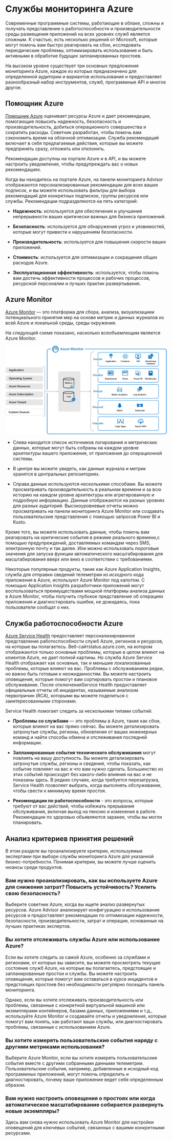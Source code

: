 # Службы мониторинга Azure

Современные программные системы, работающие в облаке, сложны и получать представление о работоспособности и производительности среды размещения приложений на всех уровнях служб является сложным. К счастью, есть несколько решений от Microsoft, которые могут помочь вам быстро реагировать на сбои, исследовать периодические проблемы, оптимизировать использование и быть активными в обработке будущих запланированных простоев.

На высоком уровне существует три основных предложения мониторинга Azure, каждое из которых предназначено для определенной аудитории и вариантов использования и предоставляет разнообразный набор инструментов, служб, программные API и многое другое. 

## Помощник Azure

[Помощник Azure](https://azure.microsoft.com/services/advisor/?azure-portal=true) оценивает ресурсы Azure и дает рекомендации, помогающие повысить надежность, безопасность и производительность, добиться операционного совершенства и сократить расходы. Советник разработан, чтобы помочь вам сэкономить время на облачной оптимизации. Служба рекомендаций включает в себя предлагаемые действия, которые вы можете предпринять сразу, отложить или отклонить.

Рекомендации доступны на портале Azure и в API, и вы можете настроить уведомления, чтобы предупреждать вас о новых рекомендациях. 

Когда вы находитесь на портале Azure, на панели мониторинга Advisor отображаются персонализированные рекомендации для всех ваших подписок, и вы можете использовать фильтры для выбора рекомендаций для конкретных подпискок, группы ресурсов или службы. Рекомендации подразделяются на пять категорий:

- **Надежность**: используется для обеспечения и улучшения непрерывности ваших критически важных для бизнеса приложений.

- **Безопасность**: используется для обнаружения угроз и уязвимостей, которые могут привести к нарушениям безопасности. 

- **Производительность**: используется для повышения скорости ваших приложений.

- **Стоимость**: используется для оптимизации и сокращения общих расходов Аzure.

- **Эксплуатационная эффективность**: используется, чтобы помочь вам достичь эффективности процессов и рабочих процессов, ресурсной персоналии и лучших практик развертывания. 

## Azure Monitor

[Azure Monitor](https://azure.microsoft.com/services/monitor/?azure-portal=true) — это платформа для сбора, анализа, визуализациии потенциального принятия мер на основе метрик и данных журналов из всей Azure и локальной среды, среды окружения.

На следующей схеме показано, насколько всеобъемлющим является Azure Monitor. 
 
![Azure Monitor](./assets/01.png)

- Слева находится список источников логирования и метрических данных, которые могут быть собраны на каждом уровне архитектуры вашего приложения, от приложения до операционной системы.

- В центре вы можете увидеть, как данные журнала и метрик хранятся в центральных репозиториях.

- Справа данные используются несколькими способами. Вы можете просматривать производительность в реальном времени и за всю историю на каждом уровне архитектуры или агрегированную и подробную информацию. Данные отображаются на разных уровнях для разных аудиторий. Высокоуровневые отчеты можно просматривать на панели мониторинга Azure Monitor или создавать пользовательские представления с помощью запросов Power BI и Kusto. 

Кроме того, вы можете использовать данные, чтобы помочь вам реагировать на критические события в режиме реального времени,с помощью предупреждений, доставляемых командам через SMS, электронную почту и так далее. Или можно использовать пороговые значения для запуска функции автоматического масштабирования для масштабирования вверх или вниз в соответствии с требованиями. 

Некоторые популярные продукты, такие как Azure Application Insights, служба для отправки сведений телеметрии из исходного кода приложения в Azure, используют Azure Monitor под капотом. С помощью Application Insights разработчики приложений могут воспользоваться преимуществами мощной платформы анализа данных в Azure Monitor, чтобы получить глубокое представление об операциях приложения и диагностировать ошибки, не дожидаясь, пока пользователи сообщат о них.

## Cлужба работоспособности Azure

[Azure Service Health](https://azure.microsoft.com/features/service-health/?azure-portal=true) предоставляет персонализированное представление работоспособности служб Azure, регионов и ресурсов, на которые вы полагаетесь. Веб-сайтstatus.azure.com, на котором отображаются только основные проблемы, которые в целом влияют на клиентов Azure, не дает полной картины. Но служба Аzure Service Health отображает как основные, так и меньшие локализованные проблемы, которые влияют на вас. Проблемы с обслуживанием редки, но важно быть готовым к неожиданностям. Вы можете настроить оповещения, которые помогут вам сортировать простои и плановое обслуживание. После отключенияService Health предоставляет официальные отчеты об инцидентах, называемые анализом первопричин (RCA), которыми вы можете поделиться с заинтересованными сторонами.

Service Health помогает следить за несколькими типами событий: 

- **Проблемы со службами** — это проблемы в Azure, такие как сбои, которые влияют на вас прямо сейчас. Вы можете детализировать затронутые службы, регионы, обновления от ваших инженерных команд и найти способы обмена и отслеживания последней информации. 

- **Запланированные события технического обслуживания** могут повлиять на вашу доступность. Вы можете детализировать затронутые службы, регионы и сведения, чтобы показать, как событие повлияет на вас и что вам нужно сделать. Большинство из этих событий происходят без какого-либо влияния на вас и не показаны здесь. В редких случаях, когда требуется перезагрузка, Service Health позволяет выбрать, когда выполнять обслуживание, чтобы свести к минимуму время простоя. 

- **Рекомендации по работоспособности** - это вопросы, которые требуют от вас действий, чтобы избежать прерывания обслуживания, включая выход на пенсию и изменения в работе. Рекомендации по здоровью объявляются заранее, чтобы вы могли планировать.

## Анализ критериев принятия решений

В этом разделе вы проанализируете критерии, используемые экспертами при выборе службы мониторинга Azure для указанной бизнес-потребности. Понимая критерии, вы можете лучше оценить нюансы среди продуктов.

### Вам нужно проанализировать, как вы используете Azure для снижения затрат? Повысить устойчивость? Усилить свою безопасность?

Выберите советник Azure, когда вы ищете анализ развернутых ресурсов. Azure Advisor анализирует конфигурацию и использование ресурсов и предоставляет рекомендации по оптимизации надежности, безопасности, производительности, затрат и операции, основанные на лучших практиках экспертов.

### Вы хотите отслеживать службы Azure или использование Azure?

Если вы хотите следить за самой Azure, особенно за службами и регионами, от которых вы зависите, вы можете просмотреть текущее состояние служб Azure, на которые вы полагаетесь, предстоящие и запланированные простои и службы. Вы можете настроить оповещения, которые помогут вам оставаться в курсе инцидентов и предстоящих простоев без необходимости регулярно посещать панель мониторинга. 

Однако, если вы хотите отслеживать производительность или проблемы, связанные с конкретной виртуальной машиной или экземплярами контейнеров, базами данных, приложениями и т.д., используйте Azure Monitor и создавайте отчеты и уведомления, которые помогут вам понять, как работают ваши службы, или диагностировать проблемы, связанные с использованием Azure. 

### Вы хотите измерять пользовательские события наряду с другими метриками использования? 

Выберите Azure Monitor, если вы хотите измерять пользовательские события вместе с другими собранными данными телеметрии. Пользовательские события, например, добавленные в исходный код программных приложений, могут помочь определить и диагностировать, почему ваше приложение ведет себя определенным образом.

### Вам нужно настроить оповещения о простоях или когда автоматическое масштабирование собирается развернуть новые экземпляры?

Здесь вам снова нужно использовать Azure Monitor для настройки оповещений для ключевых событий, связанных с вашими конкретными ресурсами. 
